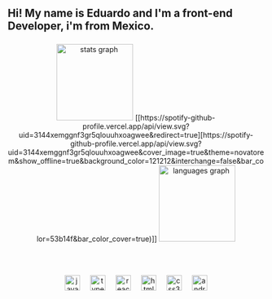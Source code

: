 <h2 align="left">Hi! My name is Eduardo and I'm a front-end Developer, i'm from Mexico.</h2>

###

<div align="center">
  <img src="https://github-readme-stats.vercel.app/api?username=Lalo64GG&hide_title=false&hide_rank=false&show_icons=true&include_all_commits=true&count_private=true&disable_animations=false&theme=dark&locale=en&hide_border=false" height="150" alt="stats graph"  />
  [[https://spotify-github-profile.vercel.app/api/view.svg?uid=3144xemggnf3gr5qlouuhxoagwee&redirect=true][https://spotify-github-profile.vercel.app/api/view.svg?uid=3144xemggnf3gr5qlouuhxoagwee&cover_image=true&theme=novatorem&show_offline=true&background_color=121212&interchange=false&bar_color=53b14f&bar_color_cover=true)]]
  <img src="https://github-readme-stats.vercel.app/api/top-langs?username=Lalo64GG&locale=en&hide_title=false&layout=compact&card_width=320&langs_count=5&theme=dark&hide_border=false" height="150" alt="languages graph"  />
</div>

###

###
<br clear="both">

###

<div align="center">
  <img src="https://cdn.jsdelivr.net/gh/devicons/devicon/icons/javascript/javascript-original.svg" height="30" alt="javascript logo"  />
  <img width="12" />
  <img src="https://cdn.jsdelivr.net/gh/devicons/devicon/icons/typescript/typescript-original.svg" height="30" alt="typescript logo"  />
  <img width="12" />
  <img src="https://cdn.jsdelivr.net/gh/devicons/devicon/icons/react/react-original.svg" height="30" alt="react logo"  />
  <img width="12" />
  <img src="https://cdn.jsdelivr.net/gh/devicons/devicon/icons/html5/html5-original.svg" height="30" alt="html5 logo"  />
  <img width="12" />
  <img src="https://cdn.jsdelivr.net/gh/devicons/devicon/icons/css3/css3-original.svg" height="30" alt="css3 logo"  />
  <img width="12" />
  <img src="https://cdn.simpleicons.org/androidstudio/3DDC84" height="30" alt="androidstudio logo"  />
</div>

###
